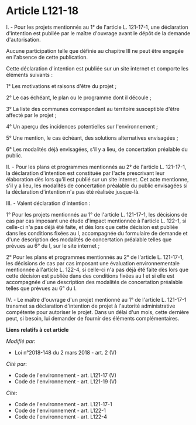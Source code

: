 # Article L121-18

I. - Pour les projets mentionnés au 1° de l'article L. 121-17-1, une déclaration d'intention est publiée par le maître
d'ouvrage avant le dépôt de la demande d'autorisation.

Aucune participation telle que définie au chapitre III ne peut être engagée en l'absence de cette publication.

Cette déclaration d'intention est publiée sur un site internet et comporte les éléments suivants :

1° Les motivations et raisons d'être du projet ;

2° Le cas échéant, le plan ou le programme dont il découle ;

3° La liste des communes correspondant au territoire susceptible d'être affecté par le projet ;

4° Un aperçu des incidences potentielles sur l'environnement ;

5° Une mention, le cas échéant, des solutions alternatives envisagées ;

6° Les modalités déjà envisagées, s'il y a lieu, de concertation préalable du public.

II. - Pour les plans et programmes mentionnés au 2° de l'article L. 121-17-1, la déclaration d'intention est constituée par
l'acte prescrivant leur élaboration dès lors qu'il est publié sur un site internet. Cet acte mentionne, s'il y a lieu, les
modalités de concertation préalable du public envisagées si la déclaration d'intention n'a pas été réalisée jusque-là.

III. - Valent déclaration d'intention :

1° Pour les projets mentionnés au 1° de l'article L. 121-17-1, les décisions de cas par cas imposant une étude d'impact
mentionnée à l'article L. 122-1, si celle-ci n'a pas déjà été faite, et dès lors que cette décision est publiée dans les
conditions fixées au I, accompagnée du formulaire de demande et d'une description des modalités de concertation préalable
telles que prévues au 6° du I, sur le site internet ;

2° Pour les plans et programmes mentionnés au 2° de l'article L. 121-17-1, les décisions de cas par cas imposant une
évaluation environnementale mentionnée à l'article L. 122-4, si celle-ci n'a pas déjà été faite dès lors que cette décision
est publiée dans des conditions fixées au I et si elle est accompagnée d'une description des modalités de concertation
préalable telles que prévues au 6° du I.

IV. - Le maître d'ouvrage d'un projet mentionné au 1° de l'article L. 121-17-1 transmet sa déclaration d'intention de projet
à l'autorité administrative compétente pour autoriser le projet. Dans un délai d'un mois, cette dernière peut, si besoin, lui
demander de fournir des éléments complémentaires.

**Liens relatifs à cet article**

_Modifié par_:

  - Loi n°2018-148 du 2 mars 2018 - art. 2 (V)

_Cité par_:

  - Code de l'environnement - art. L121-17 (V)
  - Code de l'environnement - art. L121-19 (V)

_Cite_:

  - Code de l'environnement - art. L121-17-1
  - Code de l'environnement - art. L122-1
  - Code de l'environnement - art. L122-4
